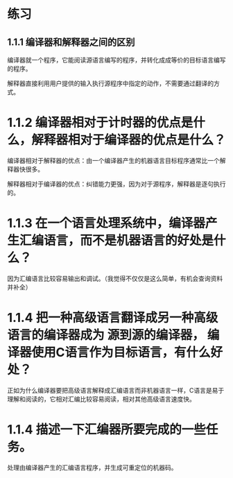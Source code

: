


# 练习

## 1.1.1 编译器和解释器之间的区别
编译器就一个程序，它能阅读源语言编写的程序，并转化成成等价的目标语言编写的程序。

解释器直接利用用户提供的输入执行源程序中指定的动作，不需要通过翻译的方式。

# 1.1.2  编译器相对于计时器的优点是什么，解释器相对于编译器的优点是什么？

编译器相对于解释器的优点：由一个编译器产生的机器语言目标程序通常比一个解释器快很多。

解释器相对于编译器的优点：纠错能力更强，因为对于源程序，解释器是逐句执行的。

# 1.1.3 在一个语言处理系统中，编译器产生汇编语言，而不是机器语言的好处是什么？

因为汇编语言比较容易输出和调试。（我觉得不仅仅是这么简单，有机会查询资料并补全）

# 1.1.4 把一种高级语言翻译成另一种高级语言的编译器成为 源到源的编译器， 编译器使用C语言作为目标语言，有什么好处？

正如为什么编译器要把高级语言解释成汇编语言而非机器语言一样，C语言是易于理解和阅读的，它相对汇编比较容易阅读，相对其他高级语言速度快。

# 1.1.4 描述一下汇编器所要完成的一些任务。

处理由编译器产生的汇编语言程序，并生成可重定位的机器码。